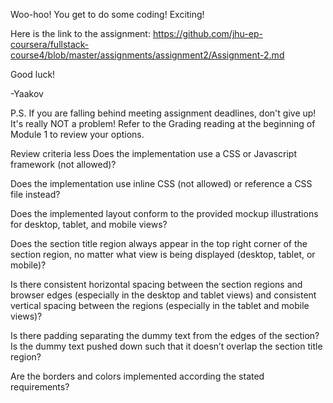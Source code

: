 Woo-hoo! You get to do some coding! Exciting!

Here is the link to the assignment: https://github.com/jhu-ep-coursera/fullstack-course4/blob/master/assignments/assignment2/Assignment-2.md

Good luck!

-Yaakov

P.S. If you are falling behind meeting assignment deadlines, don't give up! It's really NOT a problem! Refer to the Grading reading at the beginning of Module 1 to review your options.

Review criteria
less 
Does the implementation use a CSS or Javascript framework (not allowed)?

Does the implementation use inline CSS (not allowed) or reference a CSS file instead?

Does the implemented layout conform to the provided mockup illustrations for desktop, tablet, and mobile views?

Does the section title region always appear in the top right corner of the section region, no matter what view is being displayed (desktop, tablet, or mobile)?

Is there consistent horizontal spacing between the section regions and browser edges (especially in the desktop and tablet views) and consistent vertical spacing between the regions (especially in the tablet and mobile views)?

Is there padding separating the dummy text from the edges of the section? Is the dummy text pushed down such that it doesn’t overlap the section title region?

Are the borders and colors implemented according the stated requirements? 
